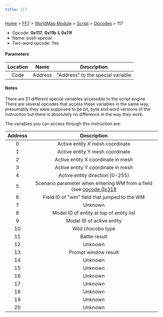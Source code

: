 ```yaml
---
title: 117
---
```


[Home](../../../../index.md) > [FF7](../../../../FF7.md) > [WorldMap Module](../../../WorldMap_Module.md) > [Script](../../Script.md) > [Opcodes](../Opcodes.md) > 117

-   Opcode: **0x117**, **0x11b** & **0x11f**
-   Name: push special
-   Two-word opcode: Yes

#### Parameters

| Location |  Name   |            Description            |
|:--------:|:-------:|:---------------------------------:|
|   Code   | Address | "Address" to the special variable |

#### Notes

There are 21 different special variables accessible to the script engine. There are several opcodes that access these variables in the same way, presumably they were supposed to be bit, byte and word versions of the instruction but there is absolutely no difference in the way they work.

The variables you can access through this instruction are:

| Address |                                                       Description                                                        |
|:-------:|:------------------------------------------------------------------------------------------------------------------------:|
|    0    |                                             Active entity X mesh coordinate                                              |
|    1    |                                             Active entity Y mesh coordinate                                              |
|    2    |                                            Active entity X coordinate in mesh                                            |
|    3    |                                            Active entity Y coordinate in mesh                                            |
|    4    |                                             Active entity direction (0-255)                                              |
|    5    | Scenario parameter when entering WM from a field (see [opcode 0x318](318.md) |
|    6    |                                       Field ID of "wm" field that jumped to the WM                                       |
|    7    |                                                         Unknown                                                          |
|    8    |                                         Model ID of entity at top of entity list                                         |
|    9    |                                                Model ID of active entity                                                 |
|   10    |                                                    Wild chocobo type                                                     |
|   11    |                                                      Battle result                                                       |
|   12    |                                                         Unknown                                                          |
|   13    |                                                   Prompt window result                                                   |
|   14    |                                                         Unknown                                                          |
|   15    |                                                         Unknown                                                          |
|   16    |                                                         Unknown                                                          |
|   17    |                                                         Unknown                                                          |
|   18    |                                                         Unknown                                                          |
|   19    |                                                         Unknown                                                          |
|   20    |                                                         Unknown                                                          |

